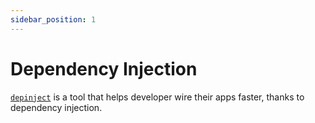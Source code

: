 ```yaml
---
sidebar_position: 1
---
```


# Dependency Injection

[`depinject`](../building-apps/01-depinject.md) is a tool that helps developer wire their apps faster, thanks to dependency injection.
